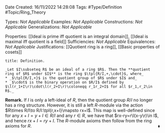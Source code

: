<div class="topSpace"></div>

Date Created: 16/11/2022 14:28:08
Tags: #Type/Definition #Topic/Ring_Theory

Types: _Not Applicable_
Examples: _Not Applicable_
Constructions: _Not Applicable_
Generalizations: _Not Applicable_

Properties: [[Ideal is prime iff quotient is an integral domain]], [[Ideal is maximal iff quotient is a field]]
Sufficiencies: _Not Applicable_
Equivalences: _Not Applicable_
Justifications: [[Quotient ring is a ring]], [[Basic properties of cosets]]

``` ad-Definition
title: Definition.

_Let $I\subseteq R$ be an ideal of a ring $R$. Then the **quotient ring of $R$ under $I$** is the ring $\tpl{R/I,+,\cdot}$, where_
* _$\tpl{R/I,+}$ is the quotient group of $R$ under $I$ and_
* _$\cdot$ is the binary operation on $R/I$ defined by $\l(r_1+I\r)\cdot\l(r_2+I\r)\coloneqq r_1r_2+I$ for all $r_1,r_2\in R$._

```

**Remark.** If $I$ is only a left-ideal of $R$, then the quotient group $R/I$ no longer has a ring structure. However, it is still a left $R$-module via the action $R\times R/I\to R/I:\tpl{r,x+I}\mapsto rx+I$. This map is well-defined since for any $x+I=y+I\in R/I$ and any $r\in R$, we have that $rx-ry=r\l(x-y\r)\in I$, and hence $rx+I=ry+I$. The $R$-module axioms then follow from the ring axioms for $R$.<span style="float:right;">$\blacklozenge$</span>
